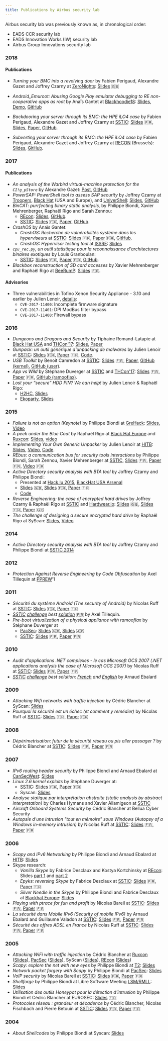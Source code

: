 ```yaml
---
title: Publications by Airbus security lab
---
```


Airbus security lab was previously known as, in chronological order:

- EADS CCR security lab
- EADS Innovation Works (IW) security lab
- Airbus Group Innovations security lab


### 2018


#### Publications

* *Turning your BMC into a revolving door* by Fabien Perigaud, Alexandre Gazet and Joffrey Czarny at [ZeroNights](https://2018.zeronights.ru/en/): [Slides](ilo/ZERONIGHTS2018-Slides-EN-Turning_your_BMC_into_a_revolving_door-perigaud-gazet-czarny.pdf) :gb:

* *Android_Emuroot: Abusing Google Play emulator debugging to RE non-cooperative apps as root* by Anaïs Gantet at [Blackhoodie18](https://www.blackhoodie.re): [Slides](https://github.com/airbus-seclab/airbus-seclab.github.io/blob/master/android_emuroot/emuroot_slides.pdf), [Demo](https://github.com/airbus-seclab/airbus-seclab.github.io/blob/master/android_emuroot/emuroot_demo.mp4), [GitHub](https://github.com/airbus-seclab/android_emuroot)

* *Backdooring your server through its BMC: the HPE iLO4 case* by Fabien Perigaud, Alexandre Gazet and Joffrey Czarny at [SSTIC](https://www.sstic.org/2018/presentation/backdooring_your_server_through_its_bmc_the_hpe_ilo4_case/): [Slides](ilo/SSTIC2018-Slides-FR-Backdooring_your_server_through_its_BMC_the_HPE_iLO4_case-perigaud-gazet-czarny.pdf) :fr:, [Slides](ilo/SSTIC2018-Slides-EN-Backdooring_your_server_through_its_BMC_the_HPE_iLO4_case-perigaud-gazet-czarny.pdf), [Paper](ilo/SSTIC2018-Article-subverting_your_server_through_its_bmc_the_hpe_ilo4_case-gazet_perigaud_czarny.pdf), [GitHub](https://github.com/airbus-seclab/ilo4_toolbox).


* *Subverting your server through its BMC: the HPE iLO4 case* by Fabien Perigaud, Alexandre Gazet and Joffrey Czarny at [RECON](https://recon.cx/2018/brussels/talks/subvert_server_bmc.html) (Brussels): [Slides](ilo/RECONBRX2018-Slides-Subverting_your_server_through_its_BMC_the_HPE_iLO4_case-perigaud-gazet-czarny.pdf), [GitHub](https://github.com/airbus-seclab/ilo4_toolbox).



### 2017


#### Publications

* *An analysis of the Warbird virtual-machine protection for the `CI!g_pStore`* by Alexandre Gazet: [Post](https://github.com/airbus-seclab/warbirdvm/blob/master/README.rst), [GitHub](https://github.com/airbus-seclab/warbirdvm/)
* *PowerSAP: PowerShell tool to assess SAP security* by Joffrey Czarny at [Troopers](https://www.troopers.de/troopers17/talks/768-holy-crap-i-need-to-pentest-sap-from-citrix/), [Black Hat](https://www.blackhat.com/us-17/arsenal/schedule/#powersap-powershell-tool-to-assess-sap-security-8086) (USA and Europe), and [UniverShell](http://www.univershell.net): [Slides](powersap/univershell-17-powersap-czarny.pdf), [GitHub](https://github.com/airbus-seclab/powersap)
* *BinCAT: purrfecting binary static analysis,* by Philippe Biondi, Xavier Mehrenberger, Raphaël Rigo and Sarah Zennou:
    * [REcon](https://recon.cx/2017/montreal/): [Slides](bincat/RECON-MTL-2017-bincat-biondi_rigo_zennou_mehrenberger.pdf), [GitHub](https://github.com/airbus-seclab/bincat).
    * [SSTIC](https://www.sstic.org): [Slides](bincat/SSTIC2017-Slides-bincat_purrfecting_binary_static_analysis-biondi_rigo_zennou_mehrenberger.pdf) :fr:, [Paper](bincat/SSTIC2017-Article-bincat_purrfecting_binary_static_analysis-biondi_rigo_zennou_mehrenberger.pdf), [GitHub](https://github.com/airbus-seclab/bincat).
* *CrashOS* by Anaïs Gantet:
    * *CrashOS: Recherche de vulnérabilités système dans les hyperviseurs* at [SSTIC](https://www.sstic.org): [Slides](crashos/SSTIC2017-Slides-crashos-gantet.pdf) :fr:, [Paper](crashos/SSTIC2017-Article-crashos-gantet.pdf) :fr:, [GitHub](https://github.com/airbus-seclab/crashos).
    * *CrashOS: Hypervisor testing tool* at [ISSRE](http://www.issre.net/): [Slides](crashos/ISSRE2017-CrashOS-Gantet.pdf)
* *`cpu_rec.py`, un outil statistique pour la reconnaissance d'architectures binaires exotiques* by Louis Granboulan:
    * [SSTIC](https://www.sstic.org): [Slides](cpurec/SSTIC2017-Slides-cpu_rec-granboulan.pdf) :fr:, [Paper](cpurec/SSTIC2017-Article-cpu_rec-granboulan.pdf) :fr:, [GitHub](https://github.com/airbus-seclab/cpu_rec).
* *Blackbox reconstruction of SD card accesses* by Xavier Mehrenberger and Raphaël Rigo at [BeeRumP](http://www.rump.beer/): [Slides](pdf/2017-beerump-blackbox_reconstruction_of_sd_card_accesses.pdf) :fr:.

#### Advisories

* Three vulnerabilities in Tofino Xenon Security Appliance - 3.10 and earlier by Julien Lenoir, [details](advisories/tofino.md):
    * `CVE-2017-11400`: Incomplete firmware signature
    * `CVE-2017-11401`: DPI ModBus filter bypass
    * `CVE-2017-11400`: Firewall bypass

### 2016

* *Dungeons and Dragons and Security* by Tiphaine Romand-Latapie at [Black Hat USA](https://www.blackhat.com/us-16/speakers/Tiphaine-Romand-Latapie.html) and [THCon'17](https://17.thcon.party/): [Slides](dnd/us-16-Romand-Latapie-Dungeons-Dragons-And-Security.pdf), [Paper](dnd/us-16-Romand-Latapie-Dungeons-Dragons-And-Security-wp.pdf)
* *Gunpack: un outil générique d'unpacking de malwares* by Julien Lenoir at [SSTIC](https://www.sstic.org): [Slides](gunpack/SSTIC2016-Slides-gunpack-lenoir.pdf) :fr:, [Paper](gunpack/SSTIC2016-Article-gunpack-lenoir.pdf) :fr:, [Code](https://bitbucket.org/iwseclabs/gunpack).
* *USB Toolkit* by Benoit Camredon at [SSTIC](https://www.sstic.org): [Slides](usbq/SSTIC2016-Slides-usb_toolkit-camredon.pdf) :fr:, [Paper](usbq/SSTIC2016-Article-usb_toolkit-camredon.pdf), [GitHub (kernel)](https://github.com/airbus-seclab/usbq_core), [GitHub (user)](https://github.com/airbus-seclab/usbq_userland).
* *App vs Wild* by Stéphane Duverger at [SSTIC](https://www.sstic.org) and [THCon'17](https://17.thcon.party/): [Slides](ramooflax/SSTIC2016-Slides-app_vs_wild-duverger.pdf) :fr:, [Paper](ramooflax/SSTIC2016-Article-app_vs_wild-duverger.pdf) :fr:, [GitHub (ramooflax)](https://github.com/airbus-seclab/ramooflax).
* *Lost your “secure” HDD PIN? We can help!* by Julien Lenoir & Raphaël Rigo:
    * [H2HC](https://www.h2hc.com.br/h2hc/en/), [Slides](hdd/2016-Lenoir_Rigo-HDD_PIN.pdf)
    * [Ekoparty](https://ekoparty.org/), [Slides](hdd/2016-Lenoir_Rigo-HDD_PIN.pdf)

### 2015
* *Failure is not an option (Keynote)* by Philippe Biondi at [GreHack](https://grehack.fr/2015/program#keynote): [Slides](pdf/GreHack_2015_-_Keynote_-_Failure_is_not_an_option-Biondi.pdf), [Video](https://youtu.be/Vx1-Y7JgCEA?list=PL7_XhIpUqISnoe1hpTZrnbSYbM76WUQBF)
* *A peek under the Blue Coat* by Raphaël Rigo at [Black Hat Europe](https://www.blackhat.com/eu-15/briefings.html#raphael-rigo) and [Ruxcon](http://2015.ruxcon.org.au/): [Slides](bluecoat/bheu2015-bluecoat.pdf), [video](https://www.youtube.com/watch?v=KMbWS2-KK9M)
* *Implementing Your Own Generic Unpacker* by Julien Lenoir at [HITB](https://gsec.hitb.org/sg2015/): [Slides](gunpack/HITB-GSEC-SG2015-Lenoir-Gunpack.pdf), [Video](https://www.youtube.com/watch?v=qOA3O25oIjM), [Code](https://bitbucket.org/iwseclabs/gunpack).
* *REbus: a communication bus for security tools interactions* by Philippe Biondi, Sarah Zennou, Xavier Mehrenberger at [SSTIC](https://www.sstic.org/2015/), [Slides](rebus/SSTIC2015-Slides-rebus-biondi_zennou_mehrenberger.pdf) :fr:, [Paper](rebus/SSTIC2015-Article-rebus-biondi_zennou_mehrenberger.pdf) :fr:, [Video](http://static.sstic.org/videos2015/SSTIC_2015-06-03_P04_REBUS.mp4) :fr:
* *Active Directory security analysis with BTA tool* by Joffrey Czarny and Philippe Biondi:
  * Presented at [Hack.lu 2015](http://2015.hack.lu/talks/), [BlackHat USA Arsenal](https://www.blackhat.com/us-15/arsenal.html#active-directory-backdoors-myth-or-reality-bta-open-source-tool-for-ad-analysis)
  * [Slides](bta/BH_Arsenal_US-15-bta.pdf) :gb:, [Slides](bta/SSTIC2014-Slides-BTA_Analyse_de_la_securite_Active_Directory-czarny_biondi_1.pdf) :fr:, [Paper](bta/SSTIC2014-Article-BTA_Analyse_de_la_securite_Active_Directory-czarny_biondi.pdf) :fr:
  * [Code](https://bitbucket.org/iwseclabs/bta/)
* *Reverse Engineering: the case of encrypted hard drives* by Joffrey Czarny & Raphaël Rigo at [SSTIC](https://www.sstic.org/2014/news/) and [Hardwear.io](https://hardwear.io/archive-2015.php): [Slides](hdd/hardwear.io_2015-hardware_re_for_software_reversers-By-Czarny-Rigo.pdf) :gb:, [Slides](hdd/SSTIC2015-Slides-hardware_re_for_software_reversers-czarny_rigo.pdf) :fr:, [Paper](hdd/SSTIC2015-Article-hardware_re_for_software_reversers-czarny_rigo.pdf) :gb:
* *The challenge of designing a secure encrypted hard drive* by Raphaël Rigo at SyScan: [Slides](hdd/syscan_2015_rigo_secure_hdd.pdf), [Video](https://www.youtube.com/watch?v=wfQy4uOhUCg)

### 2014

* *Active Directory security analysis with BTA tool* by Joffrey Czarny and Philippe Biondi at [SSTIC 2014](https://www.sstic.org/2014/news/)

### 2012

* *Protection Against Reverse Engineering by Code Obfuscation* by Axel Tillequin at [PPREW](http://www.pprew.org/)’1

### 2011

* *Sécurité du système Android (The security of Android)* by Nicolas Ruff at [SSTIC](https://www.sstic.org/): [Slides](android/SSTIC2011-Slides-Securite_Android-ruff.pdf) :fr:, [Paper](android/SSTIC2011-Article-Securite_Android-ruff.pdf) :fr:
* *[SSTIC](https://www.sstic.org/) [challenge](http://communaute.sstic.org/ChallengeSSTIC2011) best [solution](pdf/SSTIC_Challenge_2011-Tillequin.pdf)* :fr: by Axel Tillequin.
* *Pre-boot virtualization of a physical appliance with ramooflax* by Stéphane Duverger at
  * [PacSec](https://pacsec.jp/psj11archive.html): [Slides](ramooflax/PacSec2011_Ramooflax-Preboot-Virtualization_en.pdf) :gb:, [Slides](ramooflax/PacSec2011_Ramooflax-Preboot-Virtualization_jp.pdf) :jp:
  * [SSTIC](https://www.sstic.org/): [Slides](ramooflax/SSTIC2011-Slides-virtualisation_dun_poste_physique_depuis_le_boot-duverger.pdf) :fr:, [Paper](ramooflax/SSTIC2011-Article-virtualisation_dun_poste_physique_depuis_le_boot-duverger_1.pdf) :fr:

### 2010

* *Audit d'applications .NET complexes - le cas Microsoft OCS 2007 (.NET applications analysis the case of Microsoft OCS 2007)* by Nicolas Ruff at [SSTIC](https://www.sstic.org/): [Slides](dotnet/SSTIC2010-Slides-Audit_dotNet_et_OCS-ruff.pdf) :fr:, [Paper](dotnet/SSTIC2010-Article-Audit_dotNet_et_OCS-ruff.pdf) :fr:
* *[SSTIC](https://www.sstic.org/) [challenge](http://communaute.sstic.org/ChallengeSSTIC2010) best solution: [French](pdf/SSTIC_Challenge_2010-Ebalard.pdf) and [English](pdf/SSTIC_Challenge_2010-Ebalard-en.pdf)* by Arnaud Ebalard 

### 2009

* *Attacking Wifi networks with traffic injection* by Cédric Blancher at SyScan: [Slides](wifi/0509_Syscan_WirelessInjection.pdf)
* *Pourquoi la sécurité est un échec (et comment y remédier)* by Nicolas Ruff at [SSTIC](https://www.sstic.org/): [Slides](echec/SSTIC2009-Slides-Pourquoi_la_securite_est_un_echec-ruff.pdf) :fr:, [Paper](echec/SSTIC2009-Article-Pourquoi_la_securite_est_un_echec-ruff.pdf) :fr:

### 2008

* *Dépérimetrisation: futur de la sécurité réseau ou pis aller passager ?* by Cédric Blancher at [SSTIC](https://www.sstic.org/): [Slides](deperimetrisation/SSTIC2008-Slides-Deperimetrisation_futur_de_la_securite_reseau_ou_pis_aller_passager-blancher.pdf) :fr:, [Paper](deperimetrisation/SSTIC2008-Article-Deperimetrisation_futur_de_la_securite_reseau_ou_pis_aller_passager-blancher.pdf) :fr:

### 2007
* *IPv6 routing header security* by Philippe Biondi and Arnaud Ebalard at [CanSecWest](https://cansecwest.com/): [Slides](ipv6/IPv6_RH_security-csw07.pdf)
* *Linux 2.6 kernel exploits* by Stéphane Duverger at:
  * [SSTIC](https://www.sstic.org/): [Slides](kernsploit/SSTIC2007-Slides-Exploitation_en_espace_noyau-duverger.pdf) :fr:, [Paper](kernsploit/SSTIC2007-Article-Exploitation_en_espace_noyau-duverger.pdf) :fr:
  * Syscan: [Slides](kernsploit/kernel_exploit_syscan07.pdf)
* *Analyse statique par interprétation abstraite (static analysis by abstract interpretation)* by Charles Hymans and Xavier Allamigeon at [SSTIC](https://www.sstic.org/)
* *Aircraft Onboard Systems Security* by Cédric Blancher at Bellua Cyber Security
* *Autopsie d'une intrusion "tout en mémoire" sous Windows (Autopsy of a Windows in-memory intrusion)* by Nicolas Ruff at [SSTIC](https://www.sstic.org/): [Slides](inmemory/SSTIC2007-Slides-Autopsie_d_une_intrusion_tout_en_memoire_sous_Windows-ruff.pdf) :fr:, [Paper](inmemory/SSTIC2007-Article-Autopsie_d_une_intrusion_tout_en_memoire_sous_Windows-ruff.pdf) :fr:

### 2006

* *Scapy and IPv6 Networking* by Philippe Biondi and Arnaud Ebalard at [HITB](http://conference.hitb.org/hitbsecconf2006kl/): [Slides](ipv6/Scapy-IPv6_HITB06.pdf) 
* Skype research:
  * *Vanilla Skype* by Fabrice Desclaux and Kostya Kortchinsky at [REcon](https://recon.cx): Slides [part 1](skype/vskype-part1.pdf) and [part 2](skype/vskype-part2.pdf)
  * *Epyks: reversing Skype* by Fabrice Desclaux at [SSTIC](https://www.sstic.org/): [Slides](skype/SSTIC2006-Slides-Epyks_reversing_Skype-desclaux.pdf) :fr:, [Paper](skype/SSTIC2006-Article-Epyks_reversing_Skype-desclaux.pdf) :fr:
  * *Silver Needle in the Skype* by Philippe Biondi and Fabrice Desclaux at [Blackhat Europe](https://www.blackhat.com/html/bh-media-archives/bh-archives-2006.html#eu-06): [Slides](skype/bh-eu-06-silver_needle_in_the_skype-biondi-desclaux.pdf)
* *Playing with ptrace for fun and profit* by Nicolas Bareil at [SSTIC](https://www.sstic.org/): [Slides](ptrace/SSTIC2006-Slides-Playing_with_ptrace_for_fun_and_profit-bareil.pdf) :fr:, [Paper](ptrace/SSTIC2006-Article-Playing_with_ptrace_for_fun_and_profit-bareil.pdf) :fr:
* *La sécurité dans Mobile IPv6 (Security of mobile IPv6)* by Arnaud Ebalard and Guillaume Valadon at [SSTIC](https://www.sstic.org/): [Slides](ipv6/SSTIC06-Ebalard_Valadon-Securite_MIPv6.pdf) :fr:, [Paper](ipv6/SSTIC06-article-Ebalard_Valadon-Securite_MIPv6.pdf) :fr:
* *Sécurité des offres ADSL en France* by Nicolas Ruff at [SSTIC](https://www.sstic.org/): [Slides](adsl/SSTIC2006-Slides-Securite_des_offres_ADSL_en_France-ruff.pdf) :fr:, [Paper](adsl/SSTIC2006-Article-Securite_des_offres_ADSL_en_France-ruff.pdf) :fr:

### 2005

* *Attacking WiFi with traffic injection* by Cédric Blancher at [Ruxcon](https://ruxcon.org.au/) ([Slides](wifi/0510_Ruxcon_WirelessInjection.pdf)), [PacSec](https://pacsec.jp/) ([Slides](wifi/0511_Pacsec_WirelessInjection_en.pdf)), SyScan ([Slides](wifi/0509_Syscan_WirelessInjection.pdf)), [REcon](https://recon.cx) ([Slides](wifi/0506_Recon_WirelessInjection.pdf))
* *Scapy: explore the net with new eyes* by Philippe Biondi at [T2](https://t2.fi/): [Slides](scapy/scapy_T2.pdf)
* *Network packet forgery with Scapy* by Philippe Biondi at [PacSec](https://pacsec.jp/): [Slides](scapy/scapy_pacsec05.pdf)
* *VoIP security* by Nicolas Bareil at [SSTIC](https://www.sstic.org/): [Slides](voip/SSTIC05-Bareil-VOIP_Projet_ILTY.pdf) :fr:, [Paper](voip/SSTIC05-article-Bareil-VOIP_Projet_ILTY.pdf) :fr:
* *Shellforge* by Philippe Biondi at Libre Software Meeting [LSM/RMLL](https://2017.rmll.info): [Slides](pdf/shellforge_lsm2005.pdf)
* *Utilisation des outils Honeypot pour la détection d’intrusion* by Philippe Biondi et Cédric Blancher at EUROSEC: [Slides](pdf/0503_Eurosec_HoneypotIDS.pdf) :fr:
* *Protocoles réseau : grandeur et décadence* by Cédric Blancher, Nicolas Fischbach and Pierre Betouin at [SSTIC](https://www.sstic.org/): [Slides](protocoles/SSTIC05-Betouin_Blancher_Fischbach-Protocoles_reseau.pdf) :fr:, [Paper](protocoles/SSTIC05-article-Betouin_Blancher_Fischbach-Protocoles_reseau.pdf) :fr:

### 2004
* *About Shellcodes* by Philippe Biondi at Syscan: [Slides](pdf/shellcodes_syscan04.pdf)

<!--
[SSTIC](https://www.sstic.org/): [Slides]() :fr:, [Paper]() :fr:
-->
